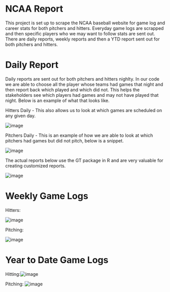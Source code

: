 # NCAA Report

This project is set up to scrape the NCAA baseball website for game log and career stats for both pitchers and hitters. Everyday game logs are scrapped and then specific players who we may want to follow stats are sent out. There are daily reports, weekly reports and then a YTD report sent out for both pitchers and hitters. 


# Daily Report

Daily reports are sent out for both pitchers and hitters nighlty. In our code we are able to choose all the player whose teams had games that night and then report back which played and which did not. This helps the stakeholders see which players had games and may not have played that night. Below is an example of what that looks like. 

Hitters Daily - This also allows us to look at which games are scheduled on any given day. 

![image](https://user-images.githubusercontent.com/71948524/116478591-2572a180-a833-11eb-900c-8d420d9cd5bc.png)

Pitchers Daily - This is an example of how we are able to look at which pitchers had games but did not pitch, below is a snippet. 

![image](https://user-images.githubusercontent.com/71948524/116480844-f5c59880-a836-11eb-886e-8572c87234b7.png)

The actual reports below use the GT package in R and are very valuable for creating customized reports. 


![image](https://user-images.githubusercontent.com/71948524/116482831-c9ac1680-a83a-11eb-9af4-6c59ce74a877.png)



# Weekly Game Logs


Hitters: 

![image](https://user-images.githubusercontent.com/71948524/116482876-e0eb0400-a83a-11eb-8faf-a27a7aada241.png)


Pitching:

![image](https://user-images.githubusercontent.com/71948524/116482914-f2341080-a83a-11eb-8170-55c245f91710.png)


# Year to Date Game Logs

Hitting:![image](https://user-images.githubusercontent.com/71948524/116482956-05df7700-a83b-11eb-903f-b7897c8ab582.png)

Pitching: ![image](https://user-images.githubusercontent.com/71948524/116482980-109a0c00-a83b-11eb-8a5f-2d0772984024.png)








